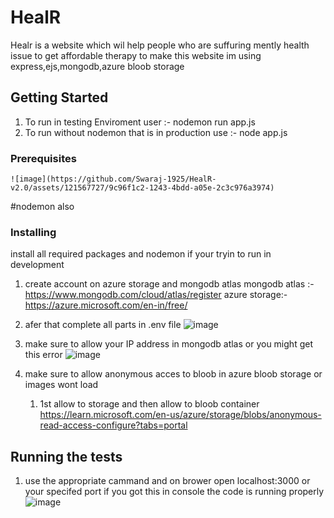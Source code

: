 # HealR
Healr is a website which wil help people who are suffuring mently health issue to get affordable therapy to make this website im using express,ejs,mongodb,azure bloob storage 

## Getting Started
1) To run in testing Enviroment user :-    nodemon run app.js
2) To run without nodemon that is in production use  :-    node app.js
### Prerequisites

```
![image](https://github.com/Swaraj-1925/HealR-v2.0/assets/121567727/9c96f1c2-1243-4bdd-a05e-2c3c976a3974)

```
#nodemon  also

### Installing

install all required packages and nodemon if your tryin to run in development 
1) create account on azure storage and mongodb atlas
     mongodb atlas :-https://www.mongodb.com/cloud/atlas/register
     azure storage:- https://azure.microsoft.com/en-in/free/
   
3) afer that complete all parts in .env file
 ![image](https://github.com/Swaraj-1925/HealR-v2.0/assets/121567727/401d4ac7-9002-4591-8dde-f2378983e077)
4) make sure to allow your IP address in mongodb atlas or you might get this error
    ![image](https://github.com/Swaraj-1925/HealR-v2.0/assets/121567727/6d038343-33b6-4b54-ba58-d57792c3bbad)
5) make sure to allow anonymous acces to bloob in azure bloob storage or images wont load
   1) 1st allow to storage and then allow to bloob container https://learn.microsoft.com/en-us/azure/storage/blobs/anonymous-read-access-configure?tabs=portal
## Running the tests

1) use the appropriate  cammand and on brower open localhost:3000 or your specifed port
  if you got this in console the code is running properly
![image](https://github.com/Swaraj-1925/HealR-v2.0/assets/121567727/ffc91f71-11ce-4db0-9cfa-3219502bec8e)
